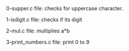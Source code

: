0-supper.c file: checks for uppercase character.

1-isdigit.c file: checks if its digit

2-mul.c file: multiplies a*b

3-print_numbers.c file: print 0 to 9
